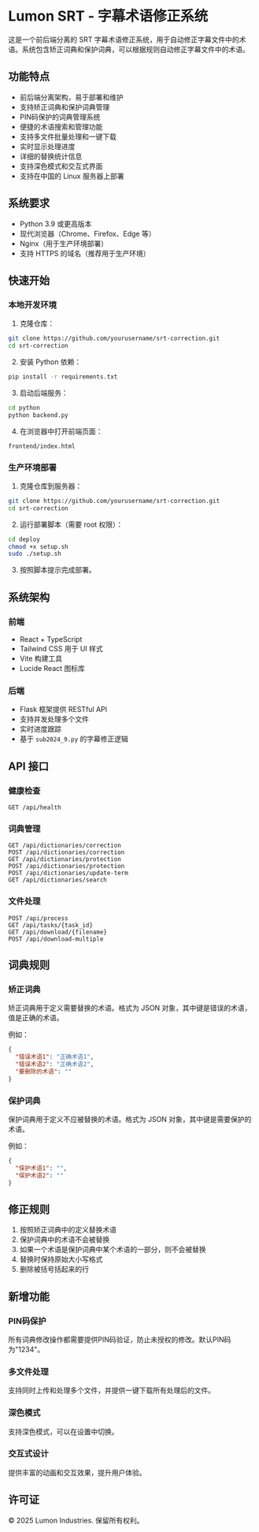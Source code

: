 # Lumon SRT - 字幕术语修正系统

这是一个前后端分离的 SRT 字幕术语修正系统，用于自动修正字幕文件中的术语。系统包含矫正词典和保护词典，可以根据规则自动修正字幕文件中的术语。

## 功能特点

- 前后端分离架构，易于部署和维护
- 支持矫正词典和保护词典管理
- PIN码保护的词典管理系统
- 便捷的术语搜索和管理功能
- 支持多文件批量处理和一键下载
- 实时显示处理进度
- 详细的替换统计信息
- 支持深色模式和交互式界面
- 支持在中国的 Linux 服务器上部署

## 系统要求

- Python 3.9 或更高版本
- 现代浏览器（Chrome、Firefox、Edge 等）
- Nginx（用于生产环境部署）
- 支持 HTTPS 的域名（推荐用于生产环境）

## 快速开始

### 本地开发环境

1. 克隆仓库：

```bash
git clone https://github.com/yourusername/srt-correction.git
cd srt-correction
```

2. 安装 Python 依赖：

```bash
pip install -r requirements.txt
```

3. 启动后端服务：

```bash
cd python
python backend.py
```

4. 在浏览器中打开前端页面：

```
frontend/index.html
```

### 生产环境部署

1. 克隆仓库到服务器：

```bash
git clone https://github.com/yourusername/srt-correction.git
cd srt-correction
```

2. 运行部署脚本（需要 root 权限）：

```bash
cd deploy
chmod +x setup.sh
sudo ./setup.sh
```

3. 按照脚本提示完成部署。

## 系统架构

### 前端

- React + TypeScript
- Tailwind CSS 用于 UI 样式
- Vite 构建工具
- Lucide React 图标库

### 后端

- Flask 框架提供 RESTful API
- 支持并发处理多个文件
- 实时进度跟踪
- 基于 `sub2024_9.py` 的字幕修正逻辑

## API 接口

### 健康检查

```
GET /api/health
```

### 词典管理

```
GET /api/dictionaries/correction
POST /api/dictionaries/correction
GET /api/dictionaries/protection
POST /api/dictionaries/protection
POST /api/dictionaries/update-term
GET /api/dictionaries/search
```

### 文件处理

```
POST /api/process
GET /api/tasks/{task_id}
GET /api/download/{filename}
POST /api/download-multiple
```

## 词典规则

### 矫正词典

矫正词典用于定义需要替换的术语。格式为 JSON 对象，其中键是错误的术语，值是正确的术语。

例如：

```json
{
  "错误术语1": "正确术语1",
  "错误术语2": "正确术语2",
  "要删除的术语": ""
}
```

### 保护词典

保护词典用于定义不应被替换的术语。格式为 JSON 对象，其中键是需要保护的术语。

例如：

```json
{
  "保护术语1": "",
  "保护术语2": ""
}
```

## 修正规则

1. 按照矫正词典中的定义替换术语
2. 保护词典中的术语不会被替换
3. 如果一个术语是保护词典中某个术语的一部分，则不会被替换
4. 替换时保持原始大小写格式
5. 删除被括号括起来的行

## 新增功能

### PIN码保护

所有词典修改操作都需要提供PIN码验证，防止未授权的修改。默认PIN码为"1234"。

### 多文件处理

支持同时上传和处理多个文件，并提供一键下载所有处理后的文件。

### 深色模式

支持深色模式，可以在设置中切换。

### 交互式设计

提供丰富的动画和交互效果，提升用户体验。

## 许可证

© 2025 Lumon Industries. 保留所有权利。
